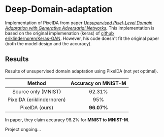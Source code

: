 # Deep-Domain-adaptation

Implementation of PixelDA from paper *[Unsupervised Pixel-Level Domain Adaptation with Generative Adversarial Networks](https://arxiv.org/abs/1612.05424)*. This implementation is based on the original implemenation (keras) of [github eriklindernoren/Keras-GAN](https://github.com/eriklindernoren/Keras-GAN#pixelda). However, his code doesn't fit the original paper (both the model design and the accuracy). 


## Results

Results of unsupervised domain adaptation using PixelDA (not yet optimal). 

|           Method          | Accuracy on MNIST-M |
|:-------------------------:|:-------------------:|
|    Source only (MNIST)    |        62.31%       |
| PixelDA (eriklindernoren) |         95%         |
|       PixelDA (ours)      |      **96.07%**     |


In paper, they claim accuracy 98.2% for **MNIST to MNIST-M**. 


Project ongoing...


